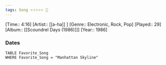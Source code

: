 ```yaml
---
tags: Song ⭐⭐⭐⭐⭐ 💛
---
```

[Time:: 4:16]
[Artist:: [[a-ha]] ]
[Genre:: Electronic, Rock, Pop]
[Played:: 29]
[Album:: [[Scoundrel Days (1986)]]]
[Year:: 1986]
### Dates
````dataview
TABLE Favorite_Song
WHERE Favorite_Song = "Manhattan Skyline"
````